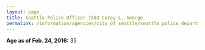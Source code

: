 ```yaml
---
layout: page
title: Seattle Police Officer 7583 Corey L. George
permalink: /information/agencies/city_of_seattle/seattle_police_department/copbook/7583/
---
```


**Age as of Feb. 24, 2016:** 35

